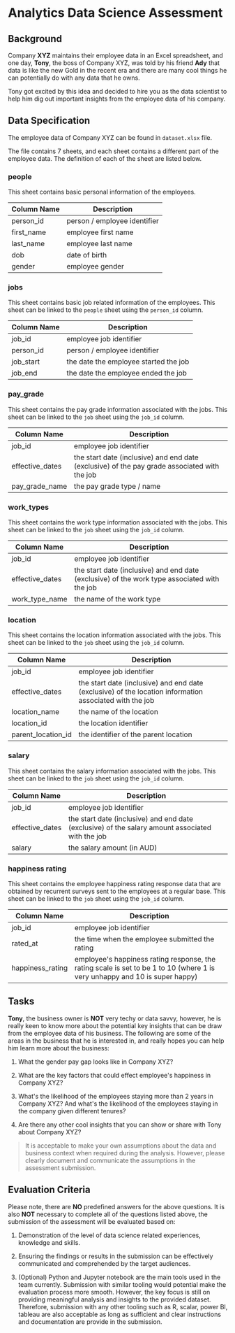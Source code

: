 # Analytics Data Science Assessment


## Background

Company **XYZ** maintains their employee data in an Excel spreadsheet, and one day, **Tony**, the boss of Company XYZ, was told by his friend **Ady** that data is like the new Gold in the recent era and there are many cool things he can potentially do with any data that he owns.

Tony got excited by this idea and decided to hire you as the data scientist to help him dig out important insights from the employee data of his company.

## Data Specification

The employee data of Company XYZ can be found in `dataset.xlsx` file.

The file contains 7 sheets, and each sheet contains a different part of the employee data. The definition of each of the sheet are listed below.

### people

This sheet contains basic personal information of the employees.

| Column Name | Description |
| ----------- | ----------- |
| person_id   | person / employee identifier |
| first_name  | employee first name |
| last_name   | employee last name |
| dob | date of birth |
| gender | employee gender |


### jobs

This sheet contains basic job related information of the employees. This sheet can be linked to the `people` sheet using the `person_id` column.

| Column Name | Description |
| ----------- | ----------- |
| job_id   | employee job identifier |
| person_id | person / employee identifier |
| job_start | the date the employee started the job |
| job_end | the date the employee ended the job |


### pay_grade

This sheet contains the pay grade information associated with the jobs. This sheet can be linked to the `job` sheet using the `job_id` column.

| Column Name | Description |
| ----------- | ----------- |
| job_id   | employee job identifier |
| effective_dates | the start date (inclusive) and end date (exclusive) of the pay grade associated with the job |
| pay_grade_name | the pay grade type / name |


### work_types

This sheet contains the work type information associated with the jobs. This sheet can be linked to the `job` sheet using the `job_id` column.

| Column Name | Description |
| ----------- | ----------- |
| job_id   | employee job identifier |
| effective_dates | the start date (inclusive) and end date (exclusive) of the work type associated with the job |
| work_type_name | the name of the work type |


### location

This sheet contains the location information associated with the jobs. This sheet can be linked to the `job` sheet using the `job_id` column.

| Column Name | Description |
| ----------- | ----------- |
| job_id   | employee job identifier |
| effective_dates | the start date (inclusive) and end date (exclusive) of the location information associated with the job |
| location_name | the name of the location |
| location_id | the location identifier |
| parent_location_id | the identifier of the parent location |


### salary

This sheet contains the salary information associated with the jobs. This sheet can be linked to the `job` sheet using the `job_id` column.

| Column Name | Description |
| ----------- | ----------- |
| job_id   | employee job identifier |
| effective_dates | the start date (inclusive) and end date (exclusive) of the salary amount associated with the job |
| salary | the salary amount (in AUD) |


### happiness rating

This sheet contains the employee happiness rating response data that are obtained by recurrent surveys sent to the employees at a regular base. This sheet can be linked to the `job` sheet using the `job_id` column.

| Column Name | Description |
| ----------- | ----------- |
| job_id   | employee job identifier |
| rated_at | the time when the employee submitted the rating |
| happiness_rating | employee's happiness rating response, the rating scale is set to be 1 to 10 (where 1 is very unhappy and 10 is super happy) |


## Tasks

**Tony**, the business owner is **NOT** very techy or data savvy, however, he is really keen to know more about the potential key insights that can be draw from the employee data of his business. The following are some of the areas in the business that he is interested in, and really hopes you can help him learn more about the business:

1. What the gender pay gap looks like in Company XYZ?

2. What are the key factors that could effect employee's happiness in Company XYZ?

3. What's the likelihood of the employees staying more than 2 years in Company XYZ? And what's the likelihood of the employees staying in the company given different tenures?

4. Are there any other cool insights that you can show or share with Tony about Company XYZ?


> It is acceptable to make your own assumptions about the data and business context when required during the analysis. However, please clearly document and communicate the assumptions in the assessment submission.


## Evaluation Criteria

Please note, there are **NO** predefined answers for the above questions. It is also **NOT** necessary to complete all of the questions listed above, the submission of the assessment will be evaluated based on:

1. Demonstration of the level of data science related experiences, knowledge and skills.

2. Ensuring the findings or results in the submission can be effectively communicated and comprehended by the target audiences.

3. (Optional) Python and Jupyter notebook are the main tools used in the team currently. Submission with similar tooling would potential make the evaluation process more smooth. However, the key focus is still on providing meaningful analysis and insights to the provided dataset. Therefore, submission with any other tooling such as R, scalar, power BI, tableau are also acceptable as long as sufficient and clear instructions and documentation are provide in the submission.
